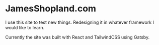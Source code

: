 # JamesShopland.com

I use this site to test new things. Redesigning it in whatever framework I would like to learn. 

Currently the site was built with React and TailwindCSS using Gatsby.